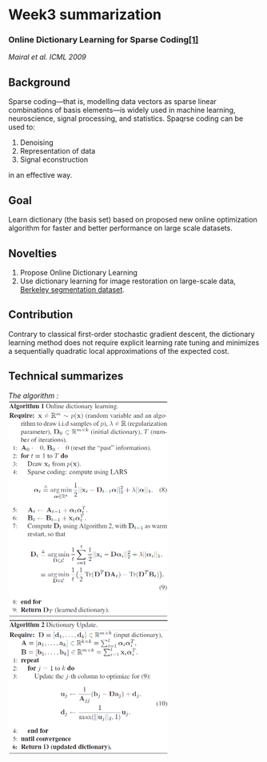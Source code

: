 # Week3 summarization
### Online Dictionary Learning for Sparse Coding[[1]](https://www.di.ens.fr/~fbach/mairal_icml09.pdf)<br>
*Mairal et al. ICML 2009*

## Background
Sparse coding—that is, modelling data vectors as sparse linear combinations of basis elements—is widely used in machine learning, neuroscience, signal processing, and statistics. 
Spaqrse coding can be used to:
1. Denoising
2. Representation of data
3. Signal econstruction

in an effective way.


## Goal
Learn dictionary (the basis set) based on proposed new online optimization algorithm for faster and better performance on large scale datasets.

## Novelties
1. Propose Online Dictionary Learning 
2. Use dictionary learning for image restoration on large-scale data, [Berkeley segmentation dataset](https://www2.eecs.berkeley.edu/Research/Projects/CS/vision/bsds/).

## Contribution
Contrary to classical first-order stochastic gradient descent, the dictionary learning method does not require explicit learning rate tuning and minimizes a sequentially quadratic local approximations of the expected cost.

## Technical summarizes
*The algorithm :<br>*
<img src="https://github.com/thtang/aMMAI2018-paper-summary/blob/master/Online%20Dictionary%20Learning%20for%20Sparse%20Coding/a1.png" width="320">
<img src="https://github.com/thtang/aMMAI2018-paper-summary/blob/master/Online%20Dictionary%20Learning%20for%20Sparse%20Coding/a2.png" width="320">
